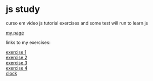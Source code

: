 # js study
 curso em video js tutorial exercises and some test  will run to learn js

<a href='https://kaaffee.github.io/exercicios/'>my page</a>
<p>links to my exercises:</p>
<a href='https://kaaffee.github.io/exercicios/codigos/ex001'>exercise 1</a><br />
<a href='https://kaaffee.github.io/exercicios/codigos/ex002'>exercise 2</a><br />
<a href='https://kaaffee.github.io/exercicios/codigos/ex003'>exercise 3</a><br />
<a href='https://kaaffee.github.io/exercicios/codigos/ex004'>exercise 4</a><br />
<a href='https://kaaffee.github.io/exercicios/codigos/relogio'>clock</a>
